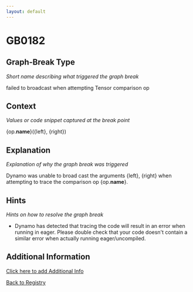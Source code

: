 ```yaml
---
layout: default
---
```

# GB0182

## Graph-Break Type
*Short name describing what triggered the graph break*

failed to broadcast when attempting Tensor comparison op

## Context
*Values or code snippet captured at the break point*

{op.__name__}({left}, {right})

## Explanation
*Explanation of why the graph break was triggered*

Dynamo was unable to broad cast the arguments {left}, {right} when attempting to trace the comparison op {op.__name__}.

## Hints
*Hints on how to resolve the graph break*

- Dynamo has detected that tracing the code will result in an error when running in eager. Please double check that your code doesn't contain a similar error when actually running eager/uncompiled.


## Additional Information

<!-- ADDITIONAL INFORMATION START - Add custom information below this line -->

<!-- ADDITIONAL INFORMATION END -->


[Click here to add Additional Info](https://github.com/meta-pytorch/compile-graph-break-site/edit/main/docs/gb/gb0182.md)

[Back to Registry](../index.html)
